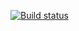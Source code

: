 [![Build status](https://ci.appveyor.com/api/projects/status/qp8e7v73e6qfqfgd?svg=true)](https://ci.appveyor.com/project/RytoryQA/homework-autotest-2-2)
